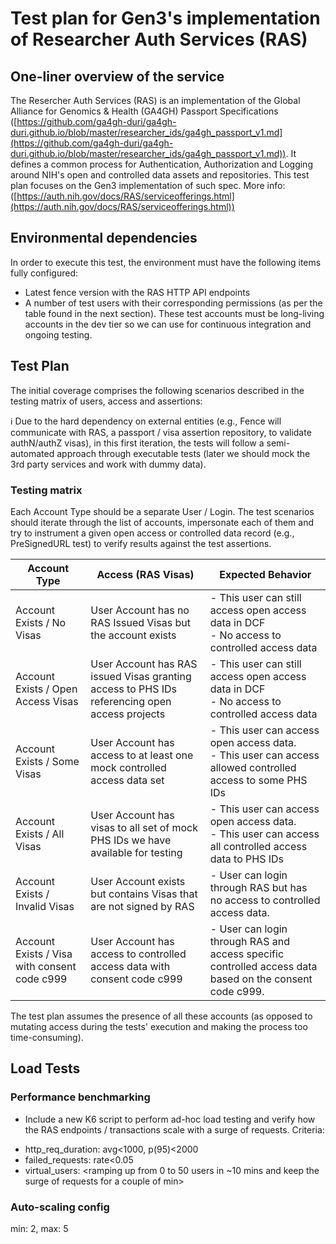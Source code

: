 # Test plan for Gen3's implementation of Researcher Auth Services (RAS)

## One-liner overview of the service
The Resercher Auth Services (RAS) is an implementation of the Global Alliance for Genomics & Health (GA4GH) Passport Specifications ([https://github.com/ga4gh-duri/ga4gh-duri.github.io/blob/master/researcher_ids/ga4gh_passport_v1.md](https://github.com/ga4gh-duri/ga4gh-duri.github.io/blob/master/researcher_ids/ga4gh_passport_v1.md)). It defines a common process for Authentication, Authorization and Logging around NIH's open and controlled data assets and repositories. This test plan focuses on the Gen3 implementation of such spec.
More info:  ([https://auth.nih.gov/docs/RAS/serviceofferings.html](https://auth.nih.gov/docs/RAS/serviceofferings.html))

## Environmental dependencies
In order to execute this test, the environment must have the following items fully configured:
- Latest fence version with the RAS HTTP API endpoints
- A number of test users with their corresponding permissions (as per the table found in the next section). These test accounts must be long-living accounts in the dev tier so we can use for continuous integration and ongoing testing.

## Test Plan

The initial coverage comprises the following scenarios described in the testing matrix of users, access and assertions:

:information_source: Due to the hard dependency on external entities (e.g., Fence will communicate with RAS, a passport / visa assertion repository, to validate authN/authZ visas), in this first iteration, the tests will follow a semi-automated approach through executable tests (later we should mock the 3rd party services and work with dummy data).

### Testing matrix

Each Account Type should be a separate User / Login.
The test scenarios should iterate through the list of accounts, impersonate each of them and try to instrument a given open access or controlled data record (e.g., PreSignedURL test) to verify results against the test assertions.

| Account Type                       | Access (RAS Visas)                                                                            | Expected Behavior                                                                                            |
| ---------------------------------- | --------------------------------------------------------------------------------------------- | ------------------------------------------------------------------------------------------------------------ |
| Account Exists / No Visas          | User Account has no RAS Issued Visas but the account exists                                   | - This user can still access open access data in DCF<br>- No access to controlled access data                |
| Account Exists / Open Access Visas | User Account has RAS issued Visas granting access to PHS IDs referencing open access projects | - This user can still access open access data in DCF<br>- No access to controlled access data                |
| Account Exists / Some Visas        | User Account has access to at least one mock controlled access data set                       | - This user can access open access data.<br>- This user can access allowed controlled access to some PHS IDs |
| Account Exists / All Visas         | User Account has visas to all set of mock PHS IDs we have available for testing               | - This user can access open access data.<br>- This user can access all controlled access data to PHS IDs     |
| Account Exists / Invalid Visas     | User Account exists but contains Visas that are not signed by RAS                             | - User can login through RAS but has no access to controlled access data.                                    |
| Account Exists / Visa with consent code c999 | User Account has access to controlled access data with consent code c999 | - User can login through RAS and access specific controlled access data based on the consent code c999.                                    |

The test plan assumes the presence of all these accounts (as opposed to mutating access during the tests' execution and making the process too time-consuming).

## Load Tests
### Performance benchmarking
- Include a new K6 script to perform ad-hoc load testing and verify how the RAS endpoints / transactions scale with a surge of requests. Criteria:
*   http_req_duration: avg<1000, p(95)<2000
*   failed_requests: rate<0.05
*   virtual_users: <ramping up from 0 to 50 users in ~10 mins and keep the surge of requests for a couple of min>
### Auto-scaling config
min: 2, max: 5

